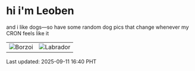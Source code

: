 # hi i'm Leoben

and i like dogs—so have some random dog pics that change whenever my CRON feels like it

|  |  |
|--------|----------|
| ![Borzoi](https://random-dog-vercel.vercel.app/api/random-borzoi?v=1757580011) | ![Labrador](https://random-dog-vercel.vercel.app/api/random-labrador?v=1757580011) |

Last updated: 2025-09-11 16:40 PHT
